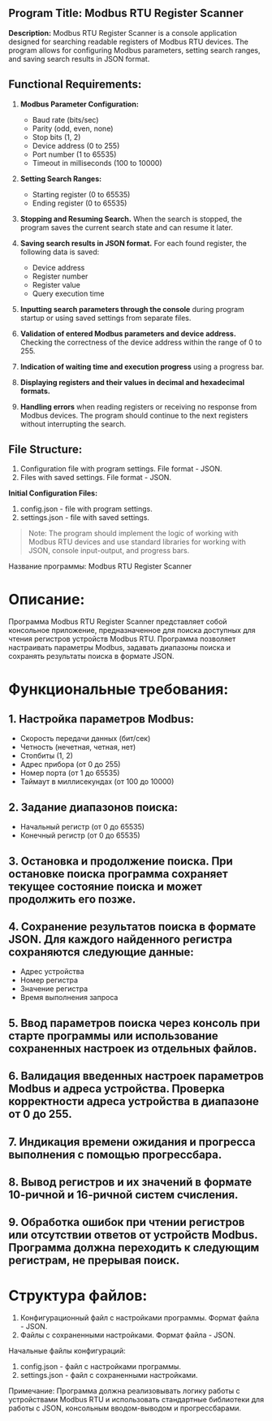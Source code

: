## Program Title: Modbus RTU Register Scanner

**Description:**
Modbus RTU Register Scanner is a console application designed for searching readable registers of Modbus RTU devices. The program allows for configuring Modbus parameters, setting search ranges, and saving search results in JSON format.

## Functional Requirements:

1. **Modbus Parameter Configuration:**
   - Baud rate (bits/sec)
   - Parity (odd, even, none)
   - Stop bits (1, 2)
   - Device address (0 to 255)
   - Port number (1 to 65535)
   - Timeout in milliseconds (100 to 10000)

2. **Setting Search Ranges:**
   - Starting register (0 to 65535)
   - Ending register (0 to 65535)

3. **Stopping and Resuming Search.** When the search is stopped, the program saves the current search state and can resume it later.

4. **Saving search results in JSON format.** For each found register, the following data is saved:
   - Device address
   - Register number
   - Register value
   - Query execution time

5. **Inputting search parameters through the console** during program startup or using saved settings from separate files.

6. **Validation of entered Modbus parameters and device address.** Checking the correctness of the device address within the range of 0 to 255.

7. **Indication of waiting time and execution progress** using a progress bar.

8. **Displaying registers and their values in decimal and hexadecimal formats.**

9. **Handling errors** when reading registers or receiving no response from Modbus devices. The program should continue to the next registers without interrupting the search.

## File Structure:

1. Configuration file with program settings. File format - JSON.
2. Files with saved settings. File format - JSON.

**Initial Configuration Files:**
1. config.json - file with program settings.
2. settings.json - file with saved settings.

> Note: The program should implement the logic of working with Modbus RTU devices and use standard libraries for working with JSON, console input-output, and progress bars.





Название программы: Modbus RTU Register Scanner

# Описание:
Программа Modbus RTU Register Scanner представляет собой консольное приложение, предназначенное для поиска доступных для чтения регистров устройств Modbus RTU. Программа позволяет настраивать параметры Modbus, задавать диапазоны поиска и сохранять результаты поиска в формате JSON.

# Функциональные требования:
## 1. Настройка параметров Modbus:
   - Скорость передачи данных (бит/сек)
   - Четность (нечетная, четная, нет)
   - Стопбиты (1, 2)
   - Адрес прибора (от 0 до 255)
   - Номер порта (от 1 до 65535)
   - Таймаут в миллисекундах (от 100 до 10000)

## 2. Задание диапазонов поиска:
   - Начальный регистр (от 0 до 65535)
   - Конечный регистр (от 0 до 65535)

## 3. Остановка и продолжение поиска. При остановке поиска программа сохраняет текущее состояние поиска и может продолжить его позже.

## 4. Сохранение результатов поиска в формате JSON. Для каждого найденного регистра сохраняются следующие данные:
   - Адрес устройства
   - Номер регистра
   - Значение регистра
   - Время выполнения запроса

## 5. Ввод параметров поиска через консоль при старте программы или использование сохраненных настроек из отдельных файлов.

## 6. Валидация введенных настроек параметров Modbus и адреса устройства. Проверка корректности адреса устройства в диапазоне от 0 до 255.

## 7. Индикация времени ожидания и прогресса выполнения с помощью прогрессбара.

## 8. Вывод регистров и их значений в формате 10-ричной и 16-ричной систем счисления.

## 9. Обработка ошибок при чтении регистров или отсутствии ответов от устройств Modbus. Программа должна переходить к следующим регистрам, не прерывая поиск.

# Структура файлов:
1. Конфигурационный файл с настройками программы. Формат файла - JSON.
2. Файлы с сохраненными настройками. Формат файла - JSON.

Начальные файлы конфигураций:
1. config.json - файл с настройками программы.
2. settings.json - файл с сохраненными настройками.

Примечание:
Программа должна реализовывать логику работы с устройствами Modbus RTU и использовать стандартные библиотеки для работы с JSON, консольным вводом-выводом и прогрессбарами.
